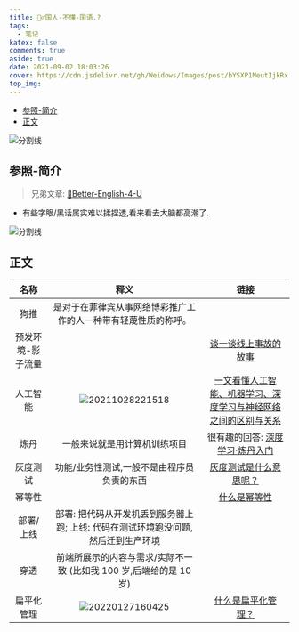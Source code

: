 ```yaml
---
title: 🤷‍♂️国人-不懂-国语.?
tags:
  - 笔记
katex: false
comments: true
aside: true
date: 2021-09-02 18:03:26
cover: https://cdn.jsdelivr.net/gh/Weidows/Images/post/bYSXP1NeutIjkRx.jpg
top_img:
---
```


<!--
 * @?: *********************************************************************
 * @Author: Weidows
 * @LastEditors: Weidows
 * @LastEditTime: 2022-01-27 21:25:38
 * @FilePath: \Blog-private\source\_posts\others\Better-Chinese.md
 * @Description:
 * @!: *********************************************************************
-->

- [参照-简介](#参照-简介)
- [正文](#正文)

![分割线](https://cdn.jsdelivr.net/gh/Weidows/Images/img/divider.png)

## 参照-简介

> 兄弟文章: [🧀Better-English-4-U](../Better-English)

- 有些字眼/黑话属实难以揉捏透,看来看去大脑都高潮了.

![分割线](https://cdn.jsdelivr.net/gh/Weidows/Images/img/divider.png)

## 正文

|       名称        |                                         释义                                          |                                                                链接                                                                |
| :---------------: | :-----------------------------------------------------------------------------------: | :--------------------------------------------------------------------------------------------------------------------------------: |
|       狗推        |            是对于在菲律宾从事网络博彩推广工作的人一种带有轻蔑性质的称呼。             |
| 预发环境-影子流量 |                                                                                       |                                [谈一谈线上事故的故事](https://segmentfault.com/a/1190000039805146)                                 |
|     人工智能      | <img src="https://cdn.jsdelivr.net/gh/Weidows/Images/post/ZCXDmhEQoFkK7Jd.png" alt="20211028221518" />  |              [一文看懂人工智能、机器学习、深度学习与神经网络之间的区别与关系](https://zhuanlan.zhihu.com/p/86794447)               |
|       炼丹        |                             一般来说就是用计算机训练项目                              | 很有趣的回答: [深度学习·炼丹入门](https://zhuanlan.zhihu.com/p/23781756?utm_source=qq&utm_medium=social&utm_oi=807874781918658560) |
|     灰度测试      |                      功能/业务性测试,一般不是由程序员负责的东西                       |                                  [灰度测试是什么意思呢？](https://zhuanlan.zhihu.com/p/124912164)                                  |
|      幂等性       |                                                                                       |                             [什么是幂等性](https://blog.csdn.net/miachen520/article/details/91039661)                              |
|     部署/上线     |   部署: 把代码从开发机丢到服务器上跑; 上线: 代码在测试环境跑没问题,然后迁到生产环境   |
|       穿透        |          前端所展示的内容与需求/实际不一致 (比如我 100 岁,后端给的是 10 岁)           |
|    扁平化管理     | <img src="https://cdn.jsdelivr.net/gh/Weidows/Images/post/voLr38KaVhCEznH.png" alt="20220127160425" /> |                                   [什么是扁平化管理？](https://www.zhihu.com/question/37902193)                                    |

